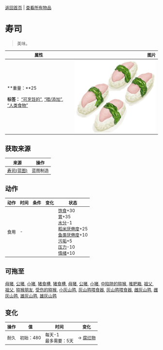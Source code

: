 [返回首页](index.md)   |  [查看所有物品](object.md)
# 寿司  
> 美味。  
  
  属性  |   图片   
 ----  |  ----:   
 **重量：**25<br><br>**标签：**	[“可烹饪的”](tag_Cookable.md), [“喂/添加”](tag_Feed.md), [“人类食物”](tag_HumanFood.md)  |  ![](Sprite/Sushi.png)   
  
## 获取来源  
来源  |  操作  
----  |  ----  
[寿司(蓝图)](Bp_Sushi.md)  |  蓝图制造  
## 动作  
动作  |  时间  |  条件  |  变化  |  状态  
----  |  ----  |  ----  |  ----  |  ----  
食用  |  -  |    |    |  [饱食](Satiation.md)+30<br>[胃](Stomach.md)+35<br>[水分](Hydration.md)-1<br>[稻米<nobr>厌倦度</nobr>](SaturationRice.md)+25<br>[鱼类<nobr>厌倦度</nobr>](SaturationFish.md)+10<br>[污垢](Filth.md)+5<br>[压力](Stress.md)-10<br>[情绪](Morale.md)+10  
## 可拖至  
[母猪](BoarEnclosureFemale.md), [公猪](BoarEnclosureMale.md), [小猪](BoarEnclosurePiglet.md), [猪食槽](BoarFeeder.md), [猪食槽](BoarFeederEmpty.md), [母猪](BoarTiedFemale.md), [公猪](BoarTiedMale.md), [小猪](BoarTiedPiglet.md), [中陷阱的猕猴](CageTrapMacaque.md), [堆肥箱](CompostBin.md), [祖父](Grandfather.md), [祖父](GrandfatherHealthy.md), [猕猴朋友](MacaqueFriend.md), [受伤的猕猴](MacaqueWounded.md), [小灰山鹑](PartridgeChick.md), [灰山鹑喂食器](PartridgeFeeder.md), [灰山鹑喂食器](PartridgeFeederEmpty.md), [雌灰山鹑](PartridgeFemaleEnclosure.md), [雌灰山鹑](PartridgeFemaleLive.md), [雄灰山鹑](PartridgeMaleEnclosure.md), [雄灰山鹑](PartridgeMaleLive.md)  
## 变化  
操作  |  值  |  时间  |  变化  
----  |  ----  |  ----  |  ----  
耐久  |  初始：480  |  每天-1<br>最多需要：5天  |  → [腐烂物](RottenRemains.md)  
